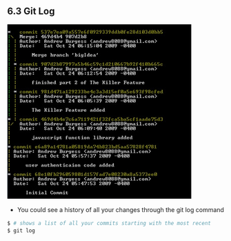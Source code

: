 ## 6.3 Git Log

![git Log](images/git-log.jpg)

- You could see a history of all your changes through the git log command

```bash
$ # shows a list of all your commits starting with the most recent
$ git log
```
